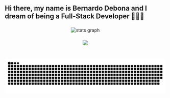 <h2 align="left">Hi there, my name is Bernardo Debona and I dream of being a Full-Stack Developer 👨🏻‍💻</h2>

###

<div align="center">
  <img src="https://github-readme-stats.vercel.app/api?username=BeDebona&hide_title=false&hide_rank=false&show_icons=true&include_all_commits=true&count_private=true&disable_animations=false&theme=dracula&locale=en&hide_border=false&order=1" height="150" alt="stats graph"  />
</div>

###

<p align="center">
  <a href="https://skillicons.dev">
    <img src="https://skillicons.dev/icons?i=git,github,js,ts,css,bootstrap,lua,tailwind" />
  </a>
</p>

###

###


###

<br clear="both">

<img src="https://raw.githubusercontent.com/BeDebona/BeDebona/output/snake.svg" alt="Snake animation" />

###
